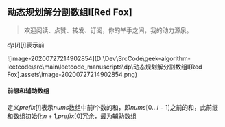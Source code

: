 ## 动态规划解分割数组I[Red Fox]

> 欢迎阅读、点赞、转发、订阅，你的举手之间，我的动力源泉。







$dp[i][j]$表示前





![image-20200727214902854](D:\Dev\SrcCode\geek-algorithm-leetcode\src\main\leetcode_manuscripts\dp\动态规划解分割数组I[Red Fox].assets\image-20200727214902854.png)

#### 前缀和辅助数组

定义$prefix[i]$表示$nums$数组中前$i$个数的和，即$nums[0...i-1]$之前的和，此前缀和数组初始化$n+1$,$prefix[0]$冗余，最为辅助数组


